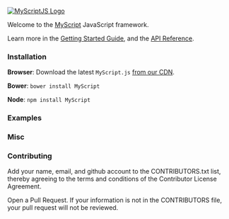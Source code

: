 [![MyScriptJS Logo](https://dev.myscript.com/myscriptjs/logo.png)](https://dev.myscript.com)

Welcome to the [MyScript](https://www.myscript.com) JavaScript framework.

Learn more in the [Getting Started Guide](https://developer.leapmotion.com/leapjs/getting-started), and the [API Reference](https://developer.leapmotion.com/documentation/javascript/api/Leap_Classes.html).

### Installation

**Browser**: Download the latest `MyScript.js` [from our CDN](https://dev.myscript.com).

**Bower**: `bower install MyScript`

**Node**:  `npm install MyScript`

### Examples

### Misc

### Contributing

Add your name, email, and github account to the CONTRIBUTORS.txt list, thereby agreeing to the terms and conditions of the Contributor License Agreement.

Open a Pull Request. If your information is not in the CONTRIBUTORS file, your pull request will not be reviewed.